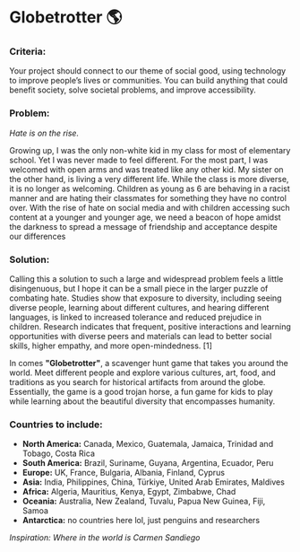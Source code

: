 # Globetrotter 🌎

### Criteria:
Your project should connect to our theme of social good, using technology to improve people’s lives or communities. You can build anything that could benefit society, solve societal problems, and improve accessibility. 

### Problem:
*Hate is on the rise.*   

Growing up, I was the only non-white kid in my class for most of elementary school. Yet I was never made to feel different. For the most part, I was welcomed with open arms and was treated like any other kid. My sister on the other hand, is living a very different life. While the class is more diverse, it is no longer as welcoming. Children as young as 6 are behaving in a racist manner and are hating their classmates for something they have no control over. With the rise of hate on social media and with children accessing such content at a younger and younger age, we need a beacon of hope amidst the darkness to spread a message of friendship and acceptance despite our differences 

### Solution:
Calling this a solution to such a large and widespread problem feels a little disingenuous, but I hope it can be a small piece in the larger puzzle of combating hate. Studies show that exposure to diversity, including seeing diverse people, learning about different cultures, and hearing different languages, is linked to increased tolerance and reduced prejudice in children. Research indicates that frequent, positive interactions and learning opportunities with diverse peers and materials can lead to better social skills, higher empathy, and more open-mindedness. [1]  
 
In comes **"Globetrotter"**, a scavenger hunt game that takes you around the world. Meet different people and explore various cultures, art, food, and traditions as you search for historical artifacts from around the globe. Essentially, the game is a good trojan horse, a fun game for kids to play while learning about the beautiful diversity that encompasses humanity.   

 

### Countries to include: 

- **North America:** Canada, Mexico, Guatemala, Jamaica, Trinidad and Tobago, Costa Rica
- **South America:** Brazil, Suriname, Guyana, Argentina, Ecuador, Peru
- **Europe:** UK, France, Bulgaria, Albania, Finland, Cyprus
- **Asia:** India, Philippines,  China, Türkiye, United Arab Emirates, Maldives
- **Africa:** Algeria, Mauritius, Kenya, Egypt, Zimbabwe, Chad
- **Oceania:** Australia, New Zealand, Tuvalu, Papua New Guinea, Fiji, Samoa
- **Antarctica:** no countries here lol, just penguins and researchers  

 *Inspiration: Where in the world is Carmen Sandiego* 

